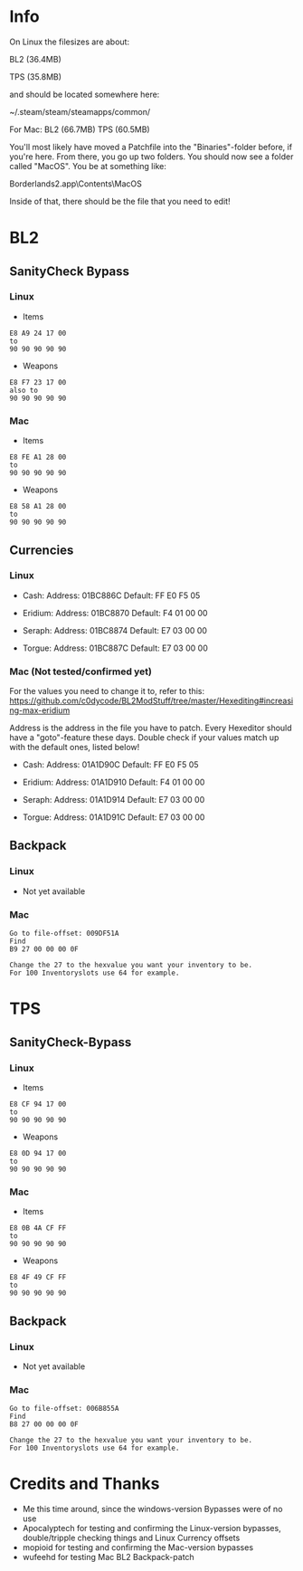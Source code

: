 # Info
On Linux the filesizes are about:

BL2 (36.4MB)

TPS (35.8MB)

and should be located somewhere here:

~/.steam/steam/steamapps/common/

For Mac:
BL2 (66.7MB)
TPS (60.5MB)

You'll most likely have moved a Patchfile into the "Binaries"-folder before, if you're here.
From there, you go up two folders. You should now see a folder called "MacOS". 
You be at something like:

Borderlands2.app\Contents\MacOS

Inside of that, there should be the file that you need to edit!


# BL2
## SanityCheck Bypass
### Linux
- Items
```
E8 A9 24 17 00
to
90 90 90 90 90
```

- Weapons
```
E8 F7 23 17 00
also to
90 90 90 90 90
```

### Mac
- Items
```
E8 FE A1 28 00
to
90 90 90 90 90
```

- Weapons
```
E8 58 A1 28 00
to
90 90 90 90 90
```
## Currencies
### Linux
- Cash:
Address: 01BC886C
Default: FF E0 F5 05

- Eridium:
Address: 01BC8870
Default: F4 01 00 00

- Seraph:
Address: 01BC8874
Default: E7 03 00 00

- Torgue:
Address: 01BC887C
Default: E7 03 00 00

### Mac (Not tested/confirmed yet)
For the values you need to change it to, refer to this:
https://github.com/c0dycode/BL2ModStuff/tree/master/Hexediting#increasing-max-eridium

Address is the address in the file you have to patch. Every Hexeditor should have a "goto"-feature these days.
Double check if your values match up with the default ones, listed below!

- Cash:
Address: 01A1D90C
Default: FF E0 F5 05

- Eridium:
Address: 01A1D910
Default: F4 01 00 00

- Seraph:
Address: 01A1D914
Default: E7 03 00 00

- Torgue:
Address: 01A1D91C
Default: E7 03 00 00

## Backpack
### Linux
- Not yet available

### Mac
```
Go to file-offset: 009DF51A
Find 
B9 27 00 00 00 0F

Change the 27 to the hexvalue you want your inventory to be.
For 100 Inventoryslots use 64 for example.
```

# TPS
## SanityCheck-Bypass
### Linux
- Items
```
E8 CF 94 17 00
to
90 90 90 90 90
```

- Weapons
```
E8 0D 94 17 00
to
90 90 90 90 90
```

### Mac
- Items
```
E8 0B 4A CF FF
to
90 90 90 90 90
```

- Weapons
```
E8 4F 49 CF FF
to
90 90 90 90 90
```

## Backpack
### Linux
- Not yet available

### Mac
```
Go to file-offset: 006B855A
Find 
B8 27 00 00 00 0F

Change the 27 to the hexvalue you want your inventory to be.
For 100 Inventoryslots use 64 for example.
```

# Credits and Thanks
- Me this time around, since the windows-version Bypasses were of no use
- Apocalyptech for testing and confirming the Linux-version bypasses, double/tripple checking things and Linux Currency offsets
- mopioid for testing and confirming the Mac-version bypasses
- wufeehd for testing Mac BL2 Backpack-patch
